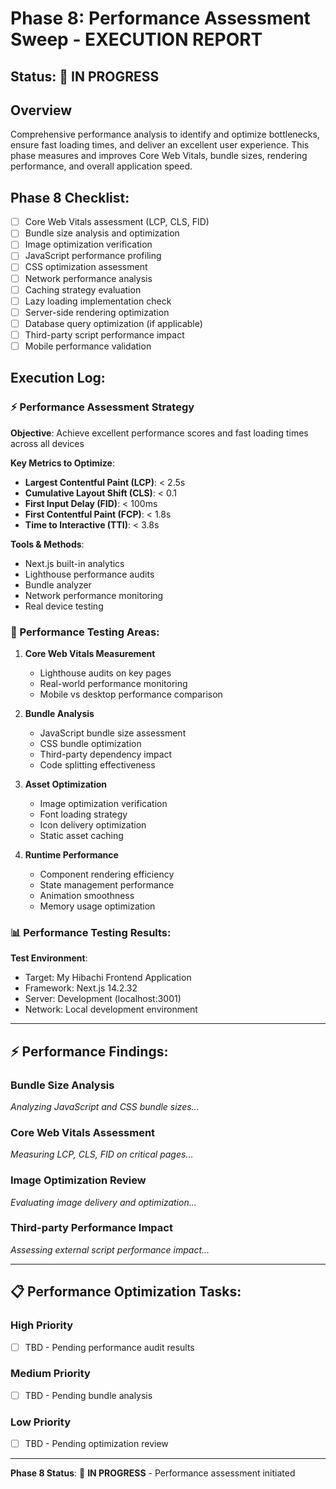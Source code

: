 # Phase 8: Performance Assessment Sweep - EXECUTION REPORT

## Status: 🔄 IN PROGRESS

## Overview
Comprehensive performance analysis to identify and optimize bottlenecks, ensure fast loading times, and deliver an excellent user experience. This phase measures and improves Core Web Vitals, bundle sizes, rendering performance, and overall application speed.

## Phase 8 Checklist:
- [ ] Core Web Vitals assessment (LCP, CLS, FID)
- [ ] Bundle size analysis and optimization
- [ ] Image optimization verification
- [ ] JavaScript performance profiling
- [ ] CSS optimization assessment
- [ ] Network performance analysis
- [ ] Caching strategy evaluation
- [ ] Lazy loading implementation check
- [ ] Server-side rendering optimization
- [ ] Database query optimization (if applicable)
- [ ] Third-party script performance impact
- [ ] Mobile performance validation

## Execution Log:

### ⚡ Performance Assessment Strategy
**Objective**: Achieve excellent performance scores and fast loading times across all devices

**Key Metrics to Optimize**:
- **Largest Contentful Paint (LCP)**: < 2.5s
- **Cumulative Layout Shift (CLS)**: < 0.1
- **First Input Delay (FID)**: < 100ms
- **First Contentful Paint (FCP)**: < 1.8s
- **Time to Interactive (TTI)**: < 3.8s

**Tools & Methods**:
- Next.js built-in analytics
- Lighthouse performance audits
- Bundle analyzer
- Network performance monitoring
- Real device testing

### 🎯 Performance Testing Areas:

1. **Core Web Vitals Measurement**
   - Lighthouse audits on key pages
   - Real-world performance monitoring
   - Mobile vs desktop performance comparison

2. **Bundle Analysis**
   - JavaScript bundle size assessment
   - CSS bundle optimization
   - Third-party dependency impact
   - Code splitting effectiveness

3. **Asset Optimization**
   - Image optimization verification
   - Font loading strategy
   - Icon delivery optimization
   - Static asset caching

4. **Runtime Performance**
   - Component rendering efficiency
   - State management performance
   - Animation smoothness
   - Memory usage optimization

### 📊 Performance Testing Results:

**Test Environment**: 
- Target: My Hibachi Frontend Application
- Framework: Next.js 14.2.32
- Server: Development (localhost:3001)
- Network: Local development environment

---

## ⚡ Performance Findings:

### Bundle Size Analysis
*Analyzing JavaScript and CSS bundle sizes...*

### Core Web Vitals Assessment
*Measuring LCP, CLS, FID on critical pages...*

### Image Optimization Review
*Evaluating image delivery and optimization...*

### Third-party Performance Impact
*Assessing external script performance impact...*

---

## 📋 Performance Optimization Tasks:

### High Priority
- [ ] TBD - Pending performance audit results

### Medium Priority  
- [ ] TBD - Pending bundle analysis

### Low Priority
- [ ] TBD - Pending optimization review

---

**Phase 8 Status**: 🔄 **IN PROGRESS** - Performance assessment initiated
